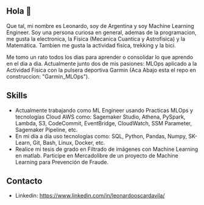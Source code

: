 ## Hola 👋
Que tal, mi nombre es Leonardo, soy de Argentina y soy Machine Learning Engineer. Soy una persona curiosa en general, ademas de la programacion, me gusta la electronica, la Física (Mecanica Cuantica y Astrofisica) y la Matemática. Tambien me gusta la actividad fisica, trekking y la bici. 

Me tomo un rato todos los dias para aprender o consolidar lo que aprendo en el dia a dia. Actualmente junto dos de mis pasiones: MLOps aplicado a la Actividad Fisica con la pulsera deportiva Garmin (Aca Abajo esta el repo en construccion: "Garmin_MLOps").  

## Skills
- Actualmente trabajando como ML Engineer usando Practicas MLOps y tecnologías Cloud AWS como: Sagemaker Studio, Athena, PySpark, Lambda, S3, CodeCommit, EventBridge, CloudWatch, SSM Parameter, Sagemaker Pipeline, etc.
- En mi día a día uso tecnologías como: SQL, Python, Pandas, Numpy, SK-Learn, Git, Bash, Linux, Docker, etc.
- Realice mi tesis de grado en Filtrado de imágenes con Machine Learning en matlab. Participe en Mercadolibre de un proyecto de Machine Learning para Prevención de Fraude.

## Contacto
- Linkedin: https://www.linkedin.com/in/leonardooscardavila/
<!--
**Leonardo1133/Leonardo1133** is a ✨ _special_ ✨ repository because its `README.md` (this file) appears on your GitHub profile.

Here are some ideas to get you started:

- 🔭 I’m currently working on ...
- 🌱 I’m currently learning ...
- 👯 I’m looking to collaborate on ...
- 🤔 I’m looking for help with ...
- 💬 Ask me about ...
- 📫 How to reach me: ...
- 😄 Pronouns: ...
- ⚡ Fun fact: ...
-->
